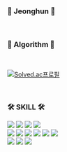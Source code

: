 ### 👋 Jeonghun 👋
</br>

<!--
**Dice15/Dice15** is a ✨ _special_ ✨ repository because its `README.md` (this file) appears on your GitHub profile.

- 🔭 I’m currently working on ...
- 🌱 I’m currently learning ...
- 👯 I’m looking to collaborate on ...
- 🤔 I’m looking for help with ...
- 💬 Ask me about ...
- 📫 How to reach me: ...
- 😄 Pronouns: ...
- ⚡ Fun fact: ...
-->

### 🌱 Algorithm 🌱
</br>

[![Solved.ac프로필](http://mazassumnida.wtf/api/v2/generate_badge?boj=97mjh1012)](https://solved.ac/97mjh1012)

</br>


### 🛠 SKILL 🛠
<div>
 <img src="https://img.shields.io/badge/TypeScript-007ACC?style=flat-square&logo=typescript&logoColor=white"/>
 <img src="https://img.shields.io/badge/JavaScript-F7DF1E?style=flat-square&logo=javascript&logoColor=black"/>
 <img src="https://img.shields.io/badge/HTML5-E34F26?style=flat-square&logo=html5&logoColor=white"/>
 <img src="https://img.shields.io/badge/CSS3-1572B6?style=flat-square&logo=css3&logoColor=white"/>
</div>

<div>
 <img src="https://img.shields.io/badge/C%23-239120?style=flat-square&logo=csharp&logoColor=white"/>
 <img src="https://img.shields.io/badge/C++-00599C?style=flat-square&logo=cplusplus&logoColor=white"/>
 <img src="https://img.shields.io/badge/C-A8B9CC?style=flat-square&logo=c&logoColor=black"/> 
 <img src="https://img.shields.io/badge/.Net-512BD4?style=flat-square&logo=dotnet&logoColor=white"/>
 <img src="https://img.shields.io/badge/.NET%20Framework-512BD4?style=flat-square&logo=.net&logoColor=white"/>
 <img src="https://img.shields.io/badge/.NET%20Core-512BD4?style=flat-square&logo=.net&logoColor=white"/>
</div>

<div>
 <img src="https://img.shields.io/badge/Visual Studio-5C2D91?style=flat-square&logo=visualstudio&logoColor=white"/>
 <img src="https://img.shields.io/badge/VSCode-007ACC?style=flat-square&logo=visualstudiocode&logoColor=white"/>
 <img src="https://img.shields.io/badge/IntelliJ%20IDEA-000000?style=flat-square&logo=intellijidea&logoColor=white"/>
</br>



<!--![Top Langs](https://github-readme-stats.vercel.app/api/top-langs/?username=Dice15&layout=compact&theme=dark)-->



